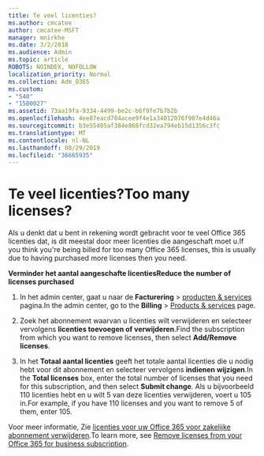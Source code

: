 ```yaml
---
title: Te veel licenties?
ms.author: cmcatee
author: cmcatee-MSFT
manager: mnirkhe
ms.date: 3/2/2018
ms.audience: Admin
ms.topic: article
ROBOTS: NOINDEX, NOFOLLOW
localization_priority: Normal
ms.collection: Adm_O365
ms.custom:
- "540"
- "1500027"
ms.assetid: 73aa19fa-9334-4499-be2c-b6f9fe7b7b2b
ms.openlocfilehash: 4ee87eacd784acee9f4e1a34012076f907e4d46a
ms.sourcegitcommit: b3e55405af384e868fcd32ea794eb15d1356c3fc
ms.translationtype: MT
ms.contentlocale: nl-NL
ms.lasthandoff: 08/29/2019
ms.locfileid: "36665935"
---
```

# <a name="too-many-licenses"></a><span data-ttu-id="bdfe8-102">Te veel licenties?</span><span class="sxs-lookup"><span data-stu-id="bdfe8-102">Too many licenses?</span></span>

<span data-ttu-id="bdfe8-103">Als u denkt dat u bent in rekening wordt gebracht voor te veel Office 365 licenties dat, is dit meestal door meer licenties die aangeschaft moet u.</span><span class="sxs-lookup"><span data-stu-id="bdfe8-103">If you think you're being billed for too many Office 365 licenses, this is usually due to having purchased more licenses then you need.</span></span>
  
<span data-ttu-id="bdfe8-104">**Verminder het aantal aangeschafte licenties**</span><span class="sxs-lookup"><span data-stu-id="bdfe8-104">**Reduce the number of licenses purchased**</span></span>
  
1. <span data-ttu-id="bdfe8-105">In het admin center, gaat u naar de **Facturering** \> [producten & services](https://go.microsoft.com/fwlink/p/?linkid=842054) pagina.</span><span class="sxs-lookup"><span data-stu-id="bdfe8-105">In the admin center, go to the **Billing** \> [Products & services](https://go.microsoft.com/fwlink/p/?linkid=842054) page.</span></span>

2. <span data-ttu-id="bdfe8-106">Zoek het abonnement waarvan u licenties wilt verwijderen en selecteer vervolgens **licenties toevoegen of verwijderen**.</span><span class="sxs-lookup"><span data-stu-id="bdfe8-106">Find the subscription from which you want to remove licenses, then select **Add/Remove licenses**.</span></span>

3. <span data-ttu-id="bdfe8-107">In het **Totaal aantal licenties** geeft het totale aantal licenties die u nodig hebt voor dit abonnement en selecteer vervolgens **indienen wijzigen**.</span><span class="sxs-lookup"><span data-stu-id="bdfe8-107">In the **Total licenses** box, enter the total number of licenses that you need for this subscription, and then select **Submit change**.</span></span> <span data-ttu-id="bdfe8-108">Als u bijvoorbeeld 110 licenties hebt en u wilt 5 van deze licenties verwijderen, voert u 105 in.</span><span class="sxs-lookup"><span data-stu-id="bdfe8-108">For example, if you have 110 licenses and you want to remove 5 of them, enter 105.</span></span>

<span data-ttu-id="bdfe8-109">Voor meer informatie, Zie [licenties voor uw Office 365 voor zakelijke abonnement verwijderen](https://docs.microsoft.com/office365/admin/subscriptions-and-billing/remove-licenses-from-subscription).</span><span class="sxs-lookup"><span data-stu-id="bdfe8-109">To learn more, see [Remove licenses from your Office 365 for business subscription](https://docs.microsoft.com/office365/admin/subscriptions-and-billing/remove-licenses-from-subscription).</span></span>